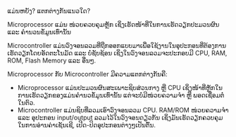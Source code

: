 
ແມ່ນຫຍັງ? ແຕກຕ່າງກັນແນວໃດ?

Microprocessor ແມ່ນ ໜ່ວຍຄວບຄຸມຫຼັກ ເຊິ່ງເຮັດໜ້າທີ່ໃນການເຮັດວຽກປະມວນຜົນ ແລະ ຄຳນວນຂໍ້ມູນເທົ່ານັ້ນ

Microcontroller ແມ່ນວົງຈອນລວມທີ່ຖືກອອກແບບມາເພື່ອໃຊ້ງານໃນອຸປະກອນທີ່ຕ້ອງການເຮັດວຽກໂດຍອັດຕະໂນມັດ ແລະ ບໍ່ຊັບຊ້ອນ ເຊິ່ງໃນວົງຈອນລວມຈະປະກອບມີ CPU, RAM, ROM, Flash Memory ແລະ ອື່ນໆ.

Microprocessor ກັບ Microcontroller ມີຄວາມແຕກຕ່າງກັນຄື: 
- Microprocessor ແມ່ນປະມວນຜົນສະເພາະຊິບສ່ວນກາງ ຫຼື CPU ເຊິ່ງໜ້າທີ່ຫຼັກໃນການເຮັດວຽກຂອງແມ່ນຄຳນວຂໍ້ມູນເທົ່ານັ້ນ ແຕ່ຈະບໍ່ມີໜ່ວຍຄວາມຈຳ ຫຼື ພອດເຊື່ອມຕໍ່ໃນຕົວ.
- Microcontroller ແມ່ນຊິບທີ່ລວມເອົາວົງຈອນລວມ CPU. RAM/ROM ໜ່ວຍຄວາມຈຳ ແລະ ອຸປະກອນ input/output ລວມໄວ້ໃນວົງຈອນດຽວກັນ ເຊິ່ງມັນເຮັດວຽກຄວບຄຸມໃນການອ່ານຄ່າເຊັນເຊີ, ເປີດ-ປິດອຸປະກອນຕ່າງໆເປັນຕົ້ນ.
